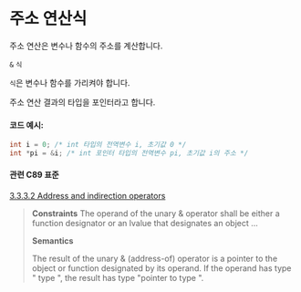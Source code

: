# 주소 연산식
주소 연산은 변수나 함수의 주소를 계산합니다.

`&` `식`

`식`은 변수나 함수를 가리켜야 합니다. 

주소 연산 결과의 타입을 포인터라고 합니다. 

#### 코드 예시:
```c
int i = 0; /* int 타입의 전역변수 i, 초기값 0 */
int *pi = &i; /* int 포인터 타입의 전역변수 pi, 초기값 i의 주소 */
```

#### 관련 C89 표준
[3.3.3.2 Address and indirection operators](https://port70.net/~nsz/c/c89/c89-draft.html#3.3.3.2)
> **Constraints**
> The operand of the unary & operator shall be either a function designator or an lvalue that designates an object ...
>
> **Semantics**
>
> The result of the unary & (address-of) operator is a pointer to the object or function designated by
> its operand. If the operand has type " type ", the result has type "pointer to type ".

